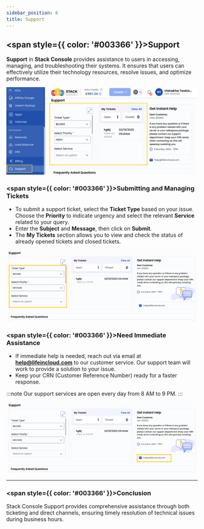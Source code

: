 ```yaml
---
sidebar_position: 6
title: Support
---
```


## <span style={{ color: '#003366' }}>Support</span>

**Support** in **Stack Console** provides assistance to users in accessing, managing, and troubleshooting their systems. It ensures that users can effectively utilize their technology resources, resolve issues, and optimize performance.

![Support Dashboard](images/supp_1.png)

### <span style={{ color: '#003366' }}>Submitting and Managing Tickets</span>

- To submit a support ticket, select the **Ticket Type** based on your issue. Choose the **Priority** to indicate urgency and select the relevant **Service** related to your query.
- Enter the **Subject** and **Message**, then click on **Submit**.
- The **My Tickets** section allows you to view and check the status of already opened tickets and closed tickets.

![Submit Ticket](images/supp_4.png)

### <span style={{ color: '#003366' }}>Need Immediate Assistance</span>

- If immediate help is needed, reach out via email at **help@lifeincloud.com** to our customer service. Our support team will work to provide a solution to your issue.
- Keep your CRN (Customer Reference Number) ready for a faster response.

:::note
Our support services are open every day from 8 AM to 9 PM.
:::

![Immediate Assistance](images/supp_2.png)

----------

### <span style={{ color: '#003366' }}>Conclusion</span>
Stack Console Support provides comprehensive assistance through both ticketing and direct channels, ensuring timely resolution of technical issues during business hours.
